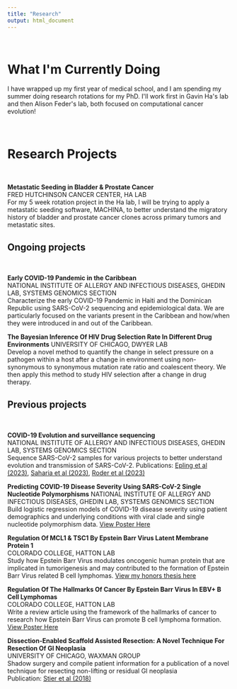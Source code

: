 ```yaml
---
title: "Research"
output: html_document
---
```


<br>

# What I'm Currently Doing
I have wrapped up my first year of medical school, and I am spending my summer doing research rotations for my PhD. I'll work first in Gavin Ha's lab and then Alison Feder's lab, both focused on computational cancer evolution!

<br>

# Research Projects

<br>

**Metastatic Seeding in Bladder & Prostate Cancer**  
FRED HUTCHINSON CANCER CENTER, HA LAB     
For my 5 week rotation project in the Ha lab, I will be trying to apply a metastatic seeding software, MACHINA, to better understand the migratory history of bladder and prostate cancer clones across primary tumors and metastatic sites. 

## Ongoing projects

<br>

**Early COVID-19 Pandemic in the Caribbean**  
NATIONAL INSTITUTE OF ALLERGY AND INFECTIOUS DISEASES, GHEDIN LAB, SYSTEMS GENOMICS SECTION  
Characterize the early COVID-19 Pandemic in Haiti and the Dominican Republic using SARS-CoV-2 sequencing and epidemiological data. We are particularly focused on the variants present in the Caribbean and how/when they were introduced in and out of the Caribbean.

**The Bayesian Inference Of HIV Drug Selection Rate In Different Drug Environments**
UNIVERSITY OF CHICAGO, DWYER LAB  
Develop a novel method to quantify the change in select pressure on a pathogen within a host after a change in environment using non-synonymous to synonymous mutation rate ratio and coalescent theory. We then apply this method to study HIV selection after a change in drug therapy.
<br>

## Previous projects

<br>

**COVID-19 Evolution and surveillance sequencing**  
NATIONAL INSTITUTE OF ALLERGY AND INFECTIOUS DISEASES, GHEDIN LAB, SYSTEMS GENOMICS SECTION  
Sequence SARS-CoV-2 samples for various projects to better understand evolution and transmission of SARS-CoV-2. 
Publications: [Epling et al (2023)](https://pubmed.ncbi.nlm.nih.gov/36200701/), [Saharia et al (2023)](https://pubmed.ncbi.nlm.nih.gov/36695611/), [Roder et al (2023)](https://www.ncbi.nlm.nih.gov/pmc/articles/PMC10470513/)


**Predicting COVID-19 Disease Severity Using SARS-CoV-2 Single Nucleotide Polymorphisms**
NATIONAL INSTITUTE OF ALLERGY AND INFECTIOUS DISEASES, GHEDIN LAB, SYSTEMS GENOMICS SECTION  
Build logistic regression models of COVID-19 disease severity using patient demographics and underlying conditions with viral clade and single nucleotide polymorphism data.
[View Poster Here](https://github.com/alliekreitman/alliekreitman.github.io/blob/master/assets/2022_Poster_PostbacPosterDay.jpg)

**Regulation Of MCL1 & TSC1 By Epstein Barr Virus Latent Membrane Protein 1**  
COLORADO COLLEGE, HATTON LAB  
Study how Epstein Barr Virus modulates oncogenic human protein that are implicated in tumorigenesis and may contributed to the formation of Epstein Barr Virus related B cell lymphomas. [View my honors thesis here](https://digitalcc.coloradocollege.edu/record/4530?ln=en&p=allie+kreitman&v=pdf) 

**Regulation Of The Hallmarks Of Cancer By Epstein Barr Virus In EBV+ B Cell Lymphomas**   
COLORADO COLLEGE, HATTON LAB  
Write a review article using the framework of the hallmarks of cancer to research how Epstein Barr Virus can promote B cell lymphoma formation.
[View Poster Here](https://github.com/alliekreitman/alliekreitman.github.io/blob/master/assets/AllieKreitman%2BMahalaMoran_Poster_4_SUBMITTED-page-001.jpg)

**Dissection-Enabled Scaffold Assisted Resection: A Novel Technique For Resection Of GI Neoplasia**  
UNIVERSITY OF CHICAGO, WAXMAN GROUP  
Shadow surgery and compile patient information for a publication of a novel technique for resecting non-lifting or residual GI neoplasia  
Publication: [Stier et al (2018)](https://pubmed.ncbi.nlm.nih.gov/29158178/)

